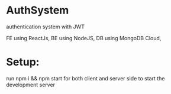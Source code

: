 # AuthSystem
authentication system with JWT

FE using ReactJs,
BE using NodeJS,
DB using MongoDB Cloud,

# Setup:

run npm i && npm start for both client and server side to start the development server
